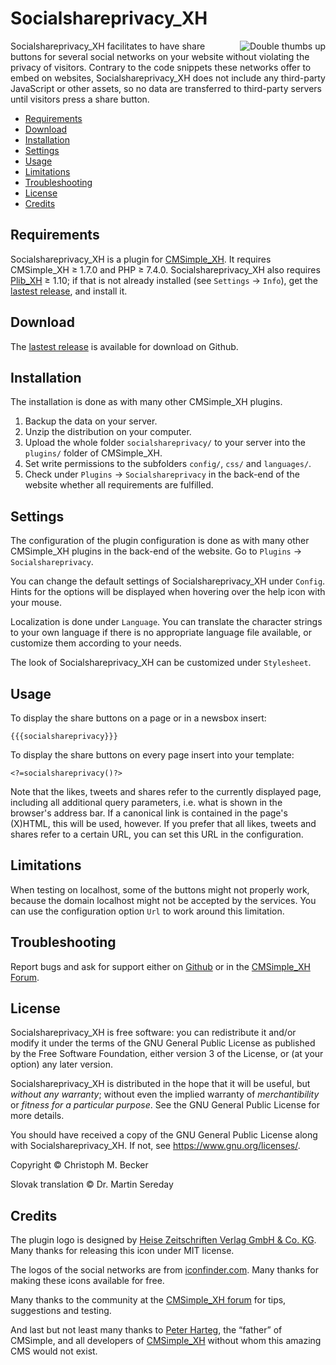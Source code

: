# Socialshareprivacy_XH

<img src="../socialshareprivacy.png" alt="Double thumbs up" align="right">

Socialshareprivacy_XH facilitates to have share buttons for several social
networks on your website without violating the privacy of visitors.
Contrary to the code snippets these networks offer to embed on websites,
Socialshareprivacy_XH does not include any third-party JavaScript or other assets,
so no data are transferred to third-party servers until visitors press a share button.

- [Requirements](#requirements)
- [Download](#download)
- [Installation](#installation)
- [Settings](#settings)
- [Usage](#usage)
- [Limitations](#limitations)
- [Troubleshooting](#troubleshooting)
- [License](#license)
- [Credits](#credits)

## Requirements

Socialshareprivacy_XH is a plugin for [CMSimple_XH](https://cmsimple-xh.org/).
It requires CMSimple_XH ≥ 1.7.0 and PHP ≥ 7.4.0.
Socialshareprivacy_XH also requires [Plib_XH](https://github.com/cmb69/plib_xh) ≥ 1.10;
if that is not already installed (see `Settings` → `Info`),
get the [lastest release](https://github.com/cmb69/plib_xh/releases/latest),
and install it.

## Download

The [lastest release](https://github.com/cmb69/socialshareprivacy_xh/releases/latest)
is available for download on Github.

## Installation
The installation is done as with many other CMSimple_XH plugins.

1. Backup the data on your server.
1. Unzip the distribution on your computer.
1. Upload the whole folder `socialshareprivacy/` to your server into
   the `plugins/` folder of CMSimple_XH.
1. Set write permissions to the subfolders `config/`, `css/` and
   `languages/`.
1. Check under `Plugins` → `Socialshareprivacy` in the back-end of the website
   whether all requirements are fulfilled.

## Settings

The configuration of the plugin configuration is done as with many other CMSimple_XH
plugins in the back-end of the website. Go to `Plugins` → `Socialshareprivacy`.

You can change the default settings of Socialshareprivacy_XH under `Config`.
Hints for the options will be displayed when hovering over the help icon with
your mouse.

Localization is done under `Language`.  You can translate the character
strings to your own language if there is no appropriate language file available,
or customize them according to your needs.

The look of Socialshareprivacy_XH can be customized under `Stylesheet`.

## Usage

To display the share buttons on a page or in a newsbox insert:

    {{{socialshareprivacy}}}

To display the share buttons on every page insert into your template:

    <?=socialshareprivacy()?>

Note that the likes, tweets and shares refer to the currently displayed page,
including all additional query parameters, i.e. what is shown in the browser's
address bar. If a canonical link is contained in the page's (X)HTML, this will
be used, however. If you prefer that all likes, tweets and shares refer to a
certain URL, you can set this URL in the configuration.

## Limitations

When testing on localhost, some of the buttons might not properly work,
because the domain localhost might not be accepted by the services. You can use
the configuration option `Url` to work around this limitation.

## Troubleshooting

Report bugs and ask for support either on
[Github](https://github.com/cmb69/socialshareprivacy_xh/issues)
or in the [CMSimple_XH Forum](https://cmsimpleforum.com/).

## License

Socialshareprivacy_XH is free software: you can redistribute it and/or modify
it under the terms of the GNU General Public License as published by
the Free Software Foundation, either version 3 of the License, or
(at your option) any later version.

Socialshareprivacy_XH is distributed in the hope that it will be useful,
but *without any warranty*; without even the implied warranty of
*merchantibility* or *fitness for a particular purpose*. See the
GNU General Public License for more details.

You should have received a copy of the GNU General Public License
along with Socialshareprivacy_XH.  If not, see <https://www.gnu.org/licenses/>.

Copyright © Christoph M. Becker

Slovak translation © Dr. Martin Sereday

## Credits

The plugin logo is designed by [Heise Zeitschriften Verlag GmbH & Co. KG](http://www.heise.de/).
Many thanks for releasing this icon under MIT license.

The logos of the social networks are from
[iconfinder.com](https://www.iconfinder.com/search/icons?price=free&category=social-media&q=social+media).
Many thanks for making these icons available for free.

Many thanks to the community at the [CMSimple_XH forum](https://www.cmsimpleforum.com/)
for tips, suggestions and testing.

And last but not least many thanks to [Peter Harteg](httsp://www.harteg.dk),
the “father” of CMSimple,
and all developers of [CMSimple_XH](https://www.cmsimple-xh.org)
without whom this amazing CMS would not exist.

